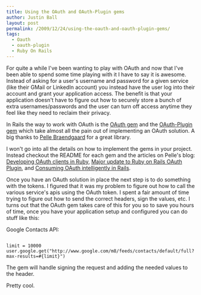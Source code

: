 ```yaml
---
title: Using the OAuth and OAuth-Plugin gems
author: Justin Ball
layout: post
permalink: /2009/12/24/using-the-oauth-and-oauth-plugin-gems/
tags:
  - Oauth
  - oauth-plugin
  - Ruby On Rails
---
```


For quite a while I've been wanting to play with OAuth and now that I've been able to spend some time playing with it I have to say it is awesome.  Instead of asking for a user's username and password for a given service (like their GMail or LinkedIn account) you instead have the user log into their account and grant your application access.  The benefit is that your application doesn't have to figure out how to securely store a bunch of extra usernames/passwords and the user can turn off access anytime they feel like they need to reclaim their privacy.

In Rails the way to work with OAuth is the <a href="http://github.com/pelle/oauth">OAuth gem</a> and the <a href="http://github.com/pelle/oauth-plugin">OAuth-Plugin gem</a> which take almost all the pain out of implementing an OAuth solution.  A big thanks to <a href="http://stakeventures.com/">Pelle Braendgaard</a> for a great library.

I won't go into all the details on how to implement the gems in your project.  Instead checkout the README for each gem and the articles on Pelle's blog: <a href="http://stakeventures.com/articles/2008/02/23/developing-oauth-clients-in-ruby">Developing OAuth clients in Ruby</a>, <a href="http://stakeventures.com/articles/2009/07/21/major-update-to-ruby-on-rails-oauth-plugin">Major update to Ruby on Rails OAuth Plugin</a>, and <a href="http://stakeventures.com/articles/2009/07/21/consuming-oauth-intelligently-in-rails">Consuming OAuth intelligently in Rails</a>.

Once you have an OAuth solution in place the next step is to do something with the tokens.  I figured that it was my problem to figure out how to call the various service's apis using the OAuth token.  I spent a fair amount of time trying to figure out how to send the correct headers, sign the values, etc.  I turns out that the OAuth gem takes care of this for you so to save you hours of time, once you have your application setup and configured you can do stuff like this:

Google Contacts API:
<pre><code class="ruby">
limit = 10000
user.google.get("http://www.google.com/m8/feeds/contacts/default/full?max-results=#{limit}")
</pre></code>

The gem will handle signing the request and adding the needed values to the header.


Pretty cool.




